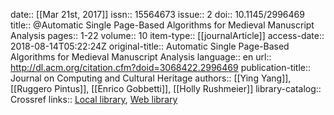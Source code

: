 date:: [[Mar 21st, 2017]]
issn:: 15564673
issue:: 2
doi:: 10.1145/2996469
title:: @Automatic Single Page-Based Algorithms for Medieval Manuscript Analysis
pages:: 1-22
volume:: 10
item-type:: [[journalArticle]]
access-date:: 2018-08-14T05:22:24Z
original-title:: Automatic Single Page-Based Algorithms for Medieval Manuscript Analysis
language:: en
url:: http://dl.acm.org/citation.cfm?doid=3068422.2996469
publication-title:: Journal on Computing and Cultural Heritage
authors:: [[Ying Yang]], [[Ruggero Pintus]], [[Enrico Gobbetti]], [[Holly Rushmeier]]
library-catalog:: Crossref
links:: [Local library](zotero://select/groups/2386895/items/3PPA4ZPD), [Web library](https://www.zotero.org/groups/2386895/items/3PPA4ZPD)
